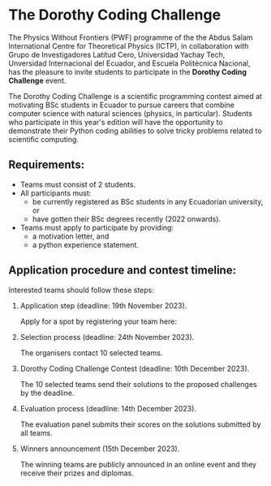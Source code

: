 # The Dorothy Coding Challenge

The Physics Without Frontiers (PWF) programme of the the Abdus Salam International Centre for Theoretical Physics (ICTP), in collaboration with Grupo de Investigadores Latitud Cero, Universidad Yachay Tech, Unversidad Internacional del Ecuador, and Escuela Politécnica Nacional, has the pleasure to invite students to participate in the **Dorothy Coding Challenge** event.

The Dorothy Coding Challenge is a scientific programming contest aimed at motivating BSc students in Ecuador to pursue careers that combine computer science with natural sciences (physics, in particular). Students who participate in this year's edition will have the opportunity to demonstrate their Python coding abilities to solve tricky problems related to scientific computing.

## Requirements:

- Teams must consist of 2 students.
- All participants must:
  -  be currently registered as BSc students in any Ecuadorian university, or
  -  have gotten their BSc degrees recently (2022 onwards).
- Teams must apply to participate by providing:
  -  a motivation letter, and
  -  a python experience statement.
 
## Application procedure and contest timeline:

Interested teams should follow these steps:

1. Application step (deadline: 19th November 2023).
   
   Apply for a spot by registering your team here:
   
3. Selection process (deadline: 24th November 2023).
   
   The organisers contact 10 selected teams.

4. Dorothy Coding Challenge Contest (deadline: 10th December 2023).
   
   The 10 selected teams send their solutions to the proposed challenges by the deadline.
   
5. Evaluation process (deadline: 14th December 2023).
   
   The evaluation panel submits their scores on the solutions submitted by all teams.
   
6. Winners announcement (15th December 2023).
   
   The winning teams are publicly announced in an online event and they receive their prizes and diplomas.




